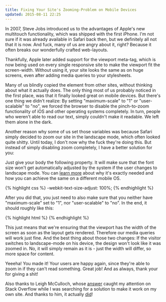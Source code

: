 ```yaml
---
title: Fixing Your Site's Zooming-Problem on Mobile Devices
updated: 2015-08-11 22:25
---
```


In 2007, Steve Jobs introduced us to the advantages of Apple's new multitouch functionality, which was shipped with the first iPhone. I'm not sure if it was already available in Safari back then, but we definitely all not that it is now. And fuck, many of us are angry about it, right? Because it often breaks our wonderfully crafted web-layouts.

Thankfully, Apple later added support for the viewport meta-tag, which is now being used on every single responsive site to make the viewport fit the screen-width. Without using it, your site looks the same as on huge screens, even after adding media queries to your stylesheets.

Many of us blindly copied the element from other sites, without thinking about what it actually does. The only thing most of us probably noticed in the first place, was that it finally looked great on mobile devices. But there's one thing we didn't realize: By setting "maximum-scale" to "1" or "user-scalable" to "no", we forced the browser to disable the pinch-to-zoom functionality of iOS and other operating systems completely. In turn, people who weren't able to read our text, simply couldn't make it readable. We left them alone in the dark.

Another reason why some of us set those variables was because Safari simply decided to zoom our site in the landscape mode, which often looked quite shitty. Until today, I don't now why the fuck they're doing this. But instead of simply disabling zoom completely, I have a better solution for you:

Just give your body the following property. It will make sure that the font size won't get automatically adjusted by the system if the user changes to landscape mode. You can [learn more][1] about why it's exactly needed and how you can achieve the same on a different mobile OS.

{% highlight css %}
-webkit-text-size-adjust: 100%;
{% endhighlight %}

After you did that, you just need to also make sure that you neither have "maximum-scale" set to "1", nor "user-scalable" to "no". In the end, it should roughly like this:

{% highlight html %}
<meta name="viewport" content="width=device-width, initial-scale=1" />
{% endhighlight %}

This just means that we're ensuring that the viewport has the width of the screen as soon as the layout gets rendered. Therefore our media queries will work just fine. And the best thing about those two changes: If the visitor switches to landscape-mode on his device, the design won't look like it was zoomed in. No, it will simply remain as it is - just the width will differ, so more space for content.

Yeeeha! You made it! Your users are happy again, since they're able to zoom in if they can't read something. Great job! And as always, thank your for giving a shit!

Also thanks to Leigh McCulloch, whose [answer][2] caught my attention on Stack Overflow while I was searching for a solution to make it work on my own site. And thanks to him, it actually [did][3]!

[1]: https://developer.mozilla.org/en-US/docs/Web/CSS/text-size-adjust
[2]: http://stackoverflow.com/a/27311443
[3]: https://github.com/leo/leo.github.io/commit/028e0956bb582b5619d632f343f3f15618cc9910